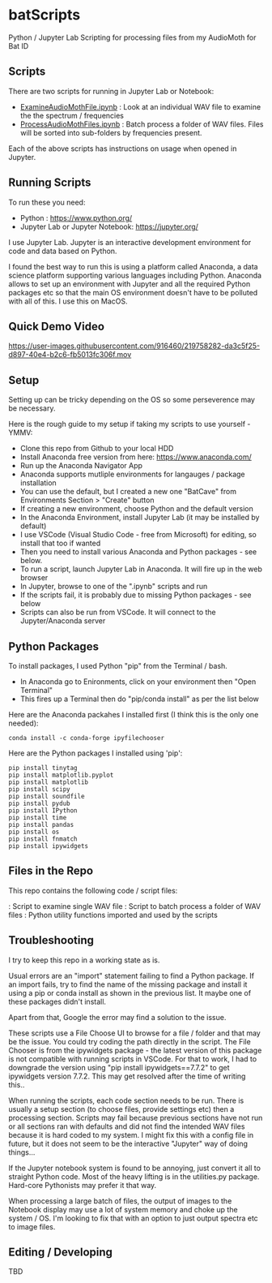 # batScripts
Python / Jupyter Lab Scripting for processing files from my AudioMoth for Bat ID

## Scripts

There are two scripts for running in Jupyter Lab or Notebook:

- [ExamineAudioMothFile.ipynb](ExamineAudioMothFile.ipynb)  : Look at an individual WAV file to examine the the spectrum / frequencies 
- [ProcessAudioMothFiles.ipynb](ProcessAudioMothFiles.ipynb) : Batch process a folder of WAV files. Files will be sorted into sub-folders by frequencies present.

Each of the above scripts has instructions on usage when opened in Jupyter.

## Running Scripts

To run these you need:

- Python : https://www.python.org/
- Jupyter Lab or Jupyter Notebook: https://jupyter.org/

I use Jupyter Lab. Jupyter is an interactive development environment for code and data based on Python.

I found the best way to run this is using a platform called Anaconda, a data science platform supporting various languages including Python. Anaconda allows to set up an environment with Jupyter and all the required Python packages etc so that the main OS environment doesn't have to be polluted with all of this. I use this on MacOS.

## Quick Demo Video

https://user-images.githubusercontent.com/916460/219758282-da3c5f25-d897-40e4-b2c6-fb5013fc306f.mov
## Setup

Setting up can be tricky depending on the OS so some perseverence may be necessary.

Here is the rough guide to my setup if taking my scripts to use yourself - YMMV:

- Clone this repo from Github to your local HDD
- Install Anaconda free version from here: https://www.anaconda.com/
- Run up the Anaconda Navigator App
- Anaconda supports mutliple environments for langauges / package installation
- You can use the default, but I created a new one "BatCave" from Environments Section > "Create" button
- If creating a new environment, choose Python and the default version
- In the Anaconda Environment, install Jupyter Lab (it may be installed by default)
- I use VSCode (Visual Studio Code - free from Microsoft) for editing, so install that too if wanted
- Then you need to install various Anaconda and Python packages - see below.
- To run a script, launch Jupyter Lab in Anaconda. It will fire up in the web browser
- In Jupyter, browse to one of the ".ipynb" scripts and run 
- If the scripts fail, it is probably due to missing Python packages - see below
- Scripts can also be run from VSCode. It will connect to the Jupyter/Anaconda server

## Python Packages

To install packages, I used Python "pip" from the Terminal / bash.

- In Anaconda go to Enironments, click on your environment then "Open Terminal"
- This fires up a Terminal then do "pip/conda install" as per the list below

Here are the Anaconda packahes I installed first (I think this is the only one needed):

```
conda install -c conda-forge ipyfilechooser
```

Here are the Python packages I installed using 'pip':

```
pip install tinytag
pip install matplotlib.pyplot
pip install matplotlib
pip install scipy
pip install soundfile
pip install pydub
pip install IPython
pip install time
pip install pandas
pip install os
pip install fnmatch
pip install ipywidgets
```
## Files in the Repo

This repo contains the following code / script files:

[](ExamineAudioMothFile.ipynb) : Script to examine single WAV file
[](ProcessAudioMothFiles.ipynb) : Script to batch process a folder of WAV files
[](utilities.py) : Python utility functions imported and used by the scripts

## Troubleshooting

I try to keep this repo in a working state as is.

Usual errors are an "import" statement failing to find a Python package. If an import fails, try to find the name of the missing package and install it using a pip or conda install as shown in the previous list. It maybe one of these packages didn't install.

Apart from that, Google the error may find a solution to the issue.

These scripts use a File Choose UI to browse for a file / folder and that may be the issue. You could try coding the path directly in the script. The File Chooser is from the ipywidgets package - the latest version of this package is not compatible with running scripts in VSCode. For that to work, I had to downgrade the version using "pip install ipywidgets==7.7.2" to get ipywidgets version 7.7.2. This may get resolved after the time of writing this..

When running the scripts, each code section needs to be run. There is usually a setup section (to choose files, provide settings etc) then a processing section. Scripts may fail because previous sections have not run or all sections ran with defaults and did not find the intended WAV files because it is hard coded to my system. I might fix this with a config file in future, but it does not seem to be the interactive "Jupyter" way of doing things...

If the Jupyter notebook system is found to be annoying, just convert it all to straight Python code. Most of the heavy lifting is in the utilities.py package. Hard-core Pythonists may prefer it that way.

When processing a large batch of files, the output of images to the Notebook display may use a lot of system memory and choke up the system / OS. I'm looking to fix that with an option to just output spectra etc to image files.

## Editing / Developing

TBD







